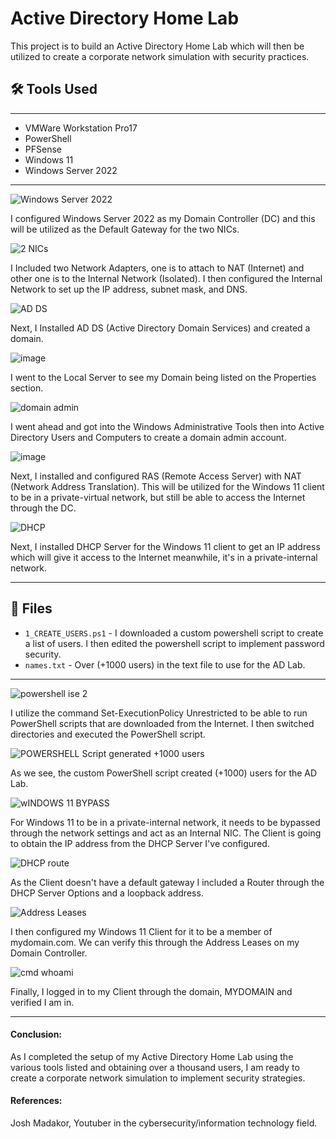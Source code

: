 # Active Directory Home Lab 

This project is to build an Active Directory Home Lab which will then be utilized to create a corporate network simulation with security practices. 

## 🛠️ Tools Used
________________________________________________________________________________________________

* VMWare Workstation Pro17
* PowerShell
* PFSense
* Windows 11
* Windows Server 2022

________________________________________________________________________________________________

![Windows Server 2022](https://github.com/user-attachments/assets/686d0760-915e-4029-ac08-00b2123c08e6)

I configured Windows Server 2022 as my Domain Controller (DC) and this will be utilized as the Default Gateway for the two NICs. 


![2 NICs](https://github.com/user-attachments/assets/a35df314-692a-4bb9-a6d1-5613e4cd8209)

I Included two Network Adapters, one is to attach to NAT (Internet) and other one is to the Internal Network (Isolated).  I then configured the Internal Network to set up the IP address, subnet mask, and DNS.


![AD DS](https://github.com/user-attachments/assets/383fb88e-41bb-492d-9bc7-858e74cab26b)

Next, I Installed AD DS (Active Directory Domain Services) and created a domain.


![image](https://github.com/user-attachments/assets/a789aaa0-0983-4311-ad63-602c99ba09fe)

I went to the Local Server to see my Domain being listed on the Properties section. 

![domain admin](https://github.com/user-attachments/assets/6a71c432-4ba4-45d4-9e9f-0faabf9398b8)

I went ahead and got into the Windows Administrative Tools then into Active Directory Users and Computers to create a domain admin account. 

![image](https://github.com/user-attachments/assets/cb757ab0-767e-47af-8b93-c62316c455ef)

Next, I installed and configured RAS (Remote Access Server) with NAT (Network Address Translation). This will be utilized for the Windows 11 client to be in a private-virtual network, but still be able to access the Internet through the DC. 

![DHCP](https://github.com/user-attachments/assets/fdbd4e46-b9fc-4c6c-876e-7ec53647f126)

Next, I installed DHCP Server for the Windows 11 client to get an IP address which will give it access to the Internet meanwhile, it's in a private-internal network.
_______________________________________________________________________________________________

## 📁 Files

- `1_CREATE_USERS.ps1` - I downloaded a custom powershell script to create a list of users. I then edited the powershell script to implement password security.
- `names.txt` - Over  (+1000 users) in the text file to use for the AD Lab.
-----------------------------------------------------------------------------------------------

![powershell ise 2](https://github.com/user-attachments/assets/ae80e8bd-e1d7-4423-87c7-be2459d8ca98)

I utilize the command Set-ExecutionPolicy Unrestricted to be able to run PowerShell scripts that are downloaded from the Internet. I then switched directories and executed the PowerShell script.

![POWERSHELL Script generated +1000 users](https://github.com/user-attachments/assets/5874c100-28a7-4914-ae5f-8e8a483e3cea)

As we see, the custom PowerShell script created (+1000) users for the AD Lab.

![wINDOWS 11 BYPASS](https://github.com/user-attachments/assets/9b033512-7ae2-4385-b736-94c734cf3556)

For Windows 11 to be in a private-internal network, it needs to be bypassed through the network settings and act as an Internal NIC. The Client is going to obtain the IP address from the DHCP Server I've configured.

![DHCP route](https://github.com/user-attachments/assets/1a062e52-203d-4efd-876a-8a51b6166681)


As the Client doesn't have a default gateway I included a Router through the DHCP Server Options and a loopback address.

![Address Leases](https://github.com/user-attachments/assets/3454249e-eda7-4285-bdcf-26bb02cd582b)


I then configured my Windows 11 Client for it to be a member of mydomain.com. We can verify this through the Address Leases on my Domain Controller.

![cmd whoami](https://github.com/user-attachments/assets/dc4a3936-67c9-47a8-bc72-8302b3a7cca9)

Finally, I logged in to my Client through the domain, MYDOMAIN and verified I am in.

_____________________________________________________________________________________________________________________________________________________________________________________________________________________

#### Conclusion:

As I completed the setup of my Active Directory Home Lab using the various tools listed and obtaining over a thousand users, I am ready to create a corporate network simulation to implement security strategies.

#### References:

Josh Madakor, Youtuber in the cybersecurity/information technology field. 
